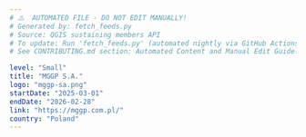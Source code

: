 ```yaml
---
# ⚠️  AUTOMATED FILE - DO NOT EDIT MANUALLY!
# Generated by: fetch_feeds.py
# Source: QGIS sustaining members API
# To update: Run 'fetch_feeds.py' (automated nightly via GitHub Actions)
# See CONTRIBUTING.md section: Automated Content and Manual Edit Guidelines

level: "Small"
title: "MGGP S.A."
logo: "mggp-sa.png"
startDate: "2025-03-01"
endDate: "2026-02-28"
link: "https://mggp.com.pl/"
country: "Poland"
---
```


